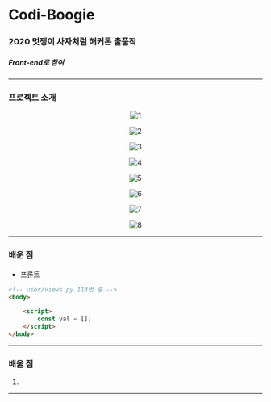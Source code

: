 # Codi-Boogie
### 2020 멋쟁이 사자처럼 해커톤 출품작
##### Front-end로 참여

---

### 프로젝트 소개



<div align=center>

![1](https://user-images.githubusercontent.com/63100352/97536651-d6bd8980-1a00-11eb-973d-8b7bfaae1513.png)

![2](https://user-images.githubusercontent.com/63100352/97536661-da511080-1a00-11eb-8938-0351fdc326d3.png)

![3](https://user-images.githubusercontent.com/63100352/97536668-dcb36a80-1a00-11eb-81c7-c0284e427b8a.png)

![4](https://user-images.githubusercontent.com/63100352/97536680-e046f180-1a00-11eb-9b0b-c2998fff13ba.png)

![5](https://user-images.githubusercontent.com/63100352/97536688-e2a94b80-1a00-11eb-9b55-455e2364814f.png)

![6](https://user-images.githubusercontent.com/63100352/97536698-e63cd280-1a00-11eb-819e-507456b3692e.jpg)

![7](https://user-images.githubusercontent.com/63100352/97536705-e937c300-1a00-11eb-9822-7afa9d0c4fb4.jpg)

![8](https://user-images.githubusercontent.com/63100352/97536707-eb018680-1a00-11eb-9319-77a1dfe9f5dd.png)

</div>

---

### 배운 점

- 프론트

```html
<!-- user/views.py 113번 줄 -->
<body>

    <script>
        const val = [];
    </script>
</body>

```

---

### 배울 점
1. 


---